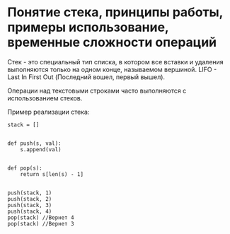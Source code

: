 # Понятие стека, принципы работы, примеры использование, временные сложности операций

Стек - это специальный тип списка, в котором все вставки и удаления выполняются только на одном конце, называемом вершиной. LIFO - Last In First Out \(Последний вошел, первый вышел\).

Операции над текстовыми строками часто выполняются с использованием стеков.

Пример реализации стека:

```text
stack = []


def push(s, val):
    s.append(val)


def pop(s):
    return s[len(s) - 1]


push(stack, 1)
push(stack, 2)
push(stack, 3)
push(stack, 4)
pop(stack) //Вернет 4
pop(stack) //Вернет 3
```

